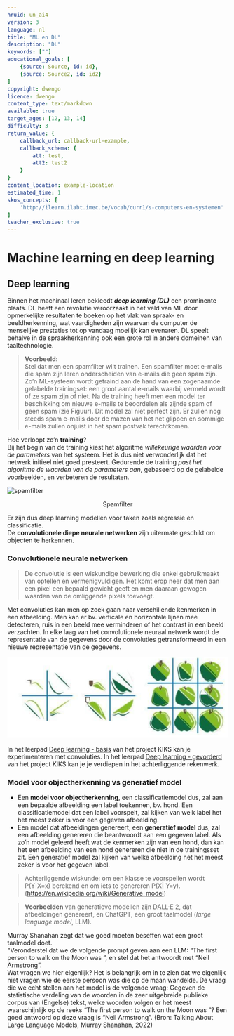 ```yaml
---
hruid: un_ai4
version: 3
language: nl
title: "ML en DL"
description: "DL"
keywords: [""]
educational_goals: [
    {source: Source, id: id}, 
    {source: Source2, id: id2}
]
copyright: dwengo
licence: dwengo
content_type: text/markdown
available: true
target_ages: [12, 13, 14]
difficulty: 3
return_value: {
    callback_url: callback-url-example,
    callback_schema: {
        att: test,
        att2: test2
    }
}
content_location: example-location
estimated_time: 1
skos_concepts: [
    'http://ilearn.ilabt.imec.be/vocab/curr1/s-computers-en-systemen'
]
teacher_exclusive: true
---
```


# Machine learning en deep learning

## Deep learning
Binnen het machinaal leren bekleedt ***deep learning (DL)*** een prominente plaats. DL heeft een revolutie veroorzaakt in het veld van ML door opmerkelijke resultaten te boeken op het vlak van spraak- en beeldherkenning, wat vaardigheden zijn waarvan de computer de menselijke prestaties tot op vandaag moeilijk kan evenaren. DL speelt behalve in de spraakherkenning ook een grote rol in andere domeinen van taaltechnologie.

> **Voorbeeld:**<br>
> Stel dat men een spamfilter wilt trainen. Een spamfilter moet e-mails die spam zijn leren onderscheiden van e-mails die geen spam zijn.
> Zo’n ML-systeem wordt getraind aan de hand van een zogenaamde gelabelde trainingset: een groot aantal e-mails waarbij vermeld wordt of ze spam zijn of niet. 
> Na de training heeft men een model ter beschikking om nieuwe e-mails te beoordelen als zijnde spam of geen spam (zie Figuur). Dit model zal niet perfect zijn. Er zullen nog steeds spam e-mails door de mazen van het net glippen en sommige e-mails zullen onjuist in het spam postvak terechtkomen.

<div class="alert alert-box alert-success">
    Hoe verloopt zo’n <b>training</b>?<br> 
    Bij het begin van de training kiest het algoritme <em>willekeurige waarden voor de parameters</em> van het systeem. Het is dus niet verwonderlijk dat het netwerk initieel niet goed presteert. Gedurende de training <em>past het algoritme de waarden van de parameters aan</em>, gebaseerd op de gelabelde voorbeelden, en verbeteren de resultaten. 
</div>

![spamfilter](https://user-images.githubusercontent.com/48352335/218816429-8a97d94c-df23-4236-9b01-c82486ee2ec3.png)
    <center>Spamfilter</center>
    
Er zijn dus deep learning modellen voor taken zoals regressie en classificatie.<br>
De **convolutionele diepe neurale netwerken** zijn uitermate geschikt om objecten te herkennen.

### Convolutionele neurale netwerken

> De convolutie is een wiskundige bewerking die enkel gebruikmaakt van optellen en vermenigvuldigen. Het komt erop neer dat men aan een pixel een bepaald gewicht geeft en men daaraan gewogen waarden van de omliggende pixels toevoegt.

Met convoluties kan men op zoek gaan naar verschillende kenmerken in een afbeelding. Men kan er bv. verticale en horizontale lijnen mee detecteren, ruis
in een beeld mee verminderen of het contrast in een beeld verzachten. In elke laag van het convolutionele neuraal netwerk wordt de representatie van de gegevens door de convoluties getransformeerd in een nieuwe representatie van de gegevens.

![Doel convoluties](embed/convolutiedoel.png "Doel convoluties")

In het leerpad [Deep learning - basis](https://dwengo.org/learning-path.html?hruid=kiks3_dl_basis&language=nl&te=true&source_page=%2Fkiks%2F&source_title=%20KIKS#kiks_inleiding;nl;3) van het project KIKS kan je experimenteren met convoluties. In het leerpad [Deep learning - gevorderd](https://dwengo.org/learning-path.html?hruid=kiks4_dl_gevorderd&language=nl&te=true&source_page=%2Fkiks%2F&source_title=%20KIKS#kiks_convolutie_bewerking;nl;3) van het project KIKS kan je je verdiepen in het achterliggende rekenwerk.

### Model voor objectherkenning vs generatief model

- Een **model voor objectherkenning**, een classificatiemodel dus, zal aan een bepaalde afbeelding een label toekennen, bv. hond. Een classificatiemodel dat een label voorspelt, zal kijken van welk label het het meest zeker is voor een gegeven afbeelding. <br>
- Een model dat afbeeldingen genereert, een **generatief model** dus, zal een afbeelding genereren die beantwoordt aan een gegeven label. Als zo’n model geleerd heeft wat de kenmerken zijn van een hond, dan kan het een afbeelding van een hond genereren die niet in de trainingsset zit. Een generatief model zal kijken van welke afbeelding het het meest zeker is voor het gegeven label. 

> Achterliggende wiskunde: om een klasse te voorspellen wordt P(Y|X=x) berekend  en om iets te genereren P(X| Y=y). 
(https://en.wikipedia.org/wiki/Generative_model)

> **Voorbeelden** van generatieve modellen zijn DALL·E 2, dat afbeeldingen genereert, en ChatGPT, een groot taalmodel (*large language model*, LLM).

<div class="alert alert-box alert-warning">
    Murray Shanahan zegt dat we goed moeten beseffen wat een groot taalmodel doet.<br> 
    "Veronderstel dat we de volgende prompt geven aan een LLM: “The first person to walk on the Moon was ”,  en stel dat het antwoordt met “Neil Armstrong”.<br>
    Wat vragen we hier eigenlijk? Het is belangrijk om in te zien dat we eigenlijk niet vragen wie de eerste persoon was die op de maan wandelde. De vraag die we echt stellen aan het model is de volgende vraag:  Gegeven de statistische verdeling van de woorden in de zeer uitgebreide publieke corpus van (Engelse) tekst, welke woorden volgen er het meest waarschijnlijk op de reeks “The first person to walk on the Moon was ”? Een goed antwoord op deze vraag is “Neil Armstrong”.  (Bron: Talking About Large Language Models, Murray Shanahan, 2022)
    </div>